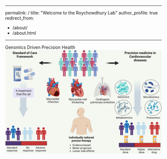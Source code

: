
---
permalink: /
title: "Welcome to the Roychowdhury Lab"
author_profile: true
redirect_from: 
  - /about/
  - /about.html
---

Genomics Driven Precision Health
![](/images/profile_main.jpg)

